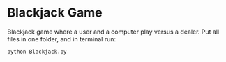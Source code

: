 # Blackjack Game

Blackjack game where a user and a computer play versus a dealer. Put all files in one folder, and in terminal run:

``` 
python Blackjack.py
```
